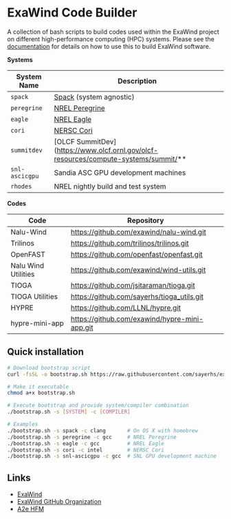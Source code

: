 # ExaWind Code Builder

A collection of bash scripts to build codes used within the ExaWind project on
different high-performance computing (HPC) systems. Please see the
[documentation](https://exawind-builder.readthedocs.io/en/latest/index.html) for
details on how to use this to build ExaWind software.

**Systems**

|System Name       |  Description
|----------------- |  --------------------------------------------------------------------------------------------|
|`spack`         |   [Spack](https:://github.com/LLNL/spack) (system agnostic)                                |
|`peregrine`     |   [NREL Peregrine](https://www.nrel.gov/hpc/peregrine-system.html)                         |
|`eagle`         |   [NREL Eagle](https://www.nrel.gov/hpc/eagle-system.html)                                 |
|`cori`          |   [NERSC Cori](http://www.nersc.gov/users/computational-systems/cori/)                     |
|`summitdev`     |   [OLCF SummitDev](https://www.olcf.ornl.gov/olcf-resources/compute-systems/summit/**       |
|`snl-ascicgpu`  |   Sandia ASC GPU development machines                                                        |
|`rhodes`        |   NREL nightly build and test system                                                         |

**Codes**

Code                 |  Repository
-------------------- |  -------------------------------------------------
Nalu-Wind            |  https://github.com/exawind/nalu-wind.git
Trilinos             |  https://github.com/trilinos/trilinos.git
OpenFAST             |  https://github.com/openfast/openfast.git
Nalu Wind Utilities  |  https://github.com/exawind/wind-utils.git
TIOGA                |  https://github.com/jsitaraman/tioga.git
TIOGA Utilities      |  https://github.com/sayerhs/tioga_utils.git
HYPRE                |  https://github.com/LLNL/hypre.git
hypre-mini-app       |  https://github.com/exawind/hypre-mini-app.git

## Quick installation 

```bash
# Download bootstrap script
curl -fsSL -o bootstrap.sh https://raw.githubusercontent.com/sayerhs/exawind-builder/master/bootstrap.sh

# Make it executable
chmod a+x bootstrap.sh

# Execute bootstrap and provide system/compiler combination
./bootstrap.sh -s [SYSTEM] -c [COMPILER]

# Examples
./bootstrap.sh -s spack -c clang       # On OS X with homebrew
./bootstrap.sh -s peregrine -c gcc     # NREL Peregrine
./bootstrap.sh -s eagle -c gcc         # NREL Eagle
./bootstrap.sh -s cori -c intel        # NERSC Cori
./bootstrap.sh -s snl-ascicgpu -c gcc  # SNL GPU development machine
```

## Links 

- [ExaWind](https://www.exawind.org)
- [ExaWind GitHub Organization](https://github.com/exawind)
- [A2e HFM](https://a2e.energy.gov/about/hfm)
